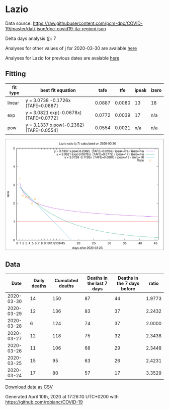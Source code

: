 # Lazio

Data source: https://raw.githubusercontent.com/pcm-dpc/COVID-19/master/dati-json/dpc-covid19-ita-regioni.json

Delta days analysis (j): 7

Analyses for other values of j for 2020-03-30 are avalable [here](../README.md)

Analyses for Lazio for previous dates are avalable [here](../../README.md)

## Fitting 
|fit type|best fit equation|tafe|tfe|ipeak|izero|
|-------|-----|--------|------|---|---|
|linear|y = 3.0738 -0.1726x  [TAFE=0.0887]|0.0887|0.0080|13|18|
|exp|y = 3.0821 exp(-0.0678x)  [TAFE=0.0772]|0.0772|0.0039|17|n/a|
|pow|y = 3.1337 x pow(-0.2362)  [TAFE=0.0554]|0.0554|0.0021|n/a|n/a|

![Plot](COVID-19_lazio_j7_2020-03-30.png)

## Data
|Date|Daily deaths|Cumulated deaths|Deaths in the last 7 days|Deaths in the 7 days before|ratio|
|----|----------|-----------|-------|--------------------|-----|
|2020-03-30|14|150|87|44|1.9773|
|2020-03-29|12|136|83|37|2.2432|
|2020-03-28|6|124|74|37|2.0000|
|2020-03-27|12|118|75|32|2.3438|
|2020-03-26|11|106|68|29|2.3448|
|2020-03-25|15|95|63|26|2.4231|
|2020-03-24|17|80|57|17|3.3529|

[Download data as CSV](COVID-19_lazio_j7_2020-03-30.csv)

Generated April 10th, 2020 at 17:26:10 UTC+0200 with https://github.com/robianc/COVID-19
